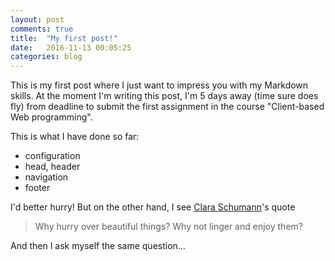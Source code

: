```yaml
---
layout: post
comments: true
title:  "My first post!"
date:   2016-11-13 00:05:25
categories: blog
---
```


This is my first post where I just want to impress you with my Markdown skills. At the moment I'm writing this post, I'm 5 days away (time sure does fly) from deadline to submit the first assignment in the course "Client-based Web programming".

This is what I have done so far:

* configuration
* head, header
* navigation
* footer

I'd better hurry! But on the other hand, I see [Clara Schumann](https://sv.wikipedia.org/wiki/Clara_Schumann)'s quote

>Why hurry over beautiful things? Why not linger and enjoy them?

And then I ask myself the same question...
